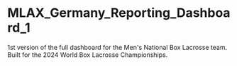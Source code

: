 # MLAX_Germany_Reporting_Dashboard_1

1st version of the full dashboard for the Men's National Box Lacrosse team. 
Built for the 2024 World Box Lacrosse Championships.